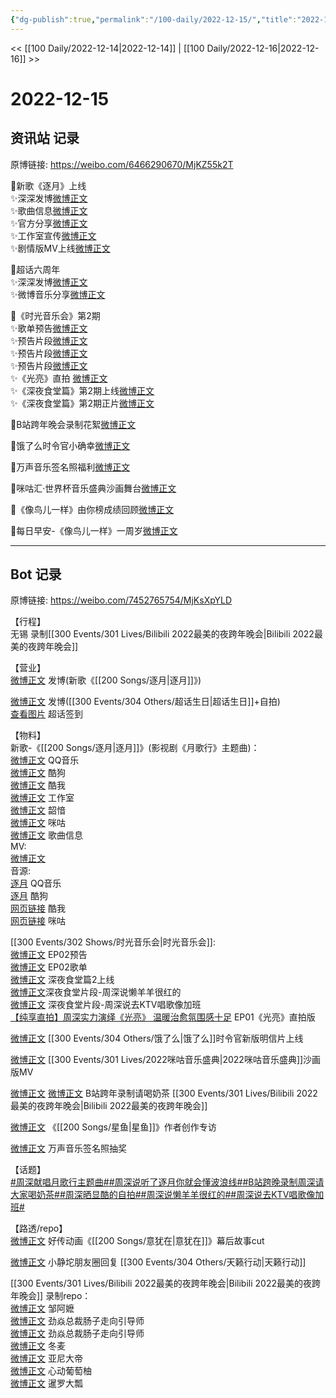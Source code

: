 ```yaml
---
{"dg-publish":true,"permalink":"/100-daily/2022-12-15/","title":"2022-12-15"}
---
```



<< [[100 Daily/2022-12-14\|2022-12-14]] | [[100 Daily/2022-12-16\|2022-12-16]] >>

# 2022-12-15

## 资讯站 记录

原博链接: https://weibo.com/6466290670/MjKZ55k2T

💫新歌《逐月》上线  
✨深深发博[微博正文](https://m.weibo.cn/6466290670/4846899855102820)  
✨歌曲信息[微博正文](https://m.weibo.cn/6466290670/4846731952392743)  
✨官方分享[微博正文](https://m.weibo.cn/6466290670/4846731466376793)  
✨工作室宣传[微博正文](https://m.weibo.cn/6466290670/4846730824647328)  
✨剧情版MV上线[微博正文](https://m.weibo.cn/6466290670/4846897129066420)

💫超话六周年  
✨深深发博[微博正文](https://m.weibo.cn/6466290670/4846906297301419)  
✨微博音乐分享[微博正文](https://m.weibo.cn/6466290670/4846929194517051)

💫《时光音乐会》第2期  
✨歌单预告[微博正文](https://m.weibo.cn/6466290670/4846947721292786)  
✨预告片段[微博正文](https://m.weibo.cn/6466290670/4846966778890253)  
✨预告片段[微博正文](https://m.weibo.cn/6466290670/4846978511147326)  
✨预告片段[微博正文](https://m.weibo.cn/6466290670/4846980197520906)  
✨《光亮》直拍 [微博正文](https://m.weibo.cn/6466290670/4847085328008837)  
✨《深夜食堂篇》第2期上线[微博正文](https://m.weibo.cn/6466290670/4846948244261579)  
✨《深夜食堂篇》第2期正片[微博正文](https://m.weibo.cn/6466290670/4846927932555689)

💫B站跨年晚会录制花絮[微博正文](https://m.weibo.cn/6466290670/4846884411670980)

💫饿了么时令官小确幸[微博正文](https://m.weibo.cn/6466290670/4846983997037243)

💫万声音乐签名照福利[微博正文](https://m.weibo.cn/6466290670/4847007321557420)

💫咪咕汇·世界杯音乐盛典沙画舞台[微博正文](https://m.weibo.cn/6466290670/4846893320112672)

💫《像鸟儿一样》由你榜成绩回顾[微博正文](https://m.weibo.cn/6466290670/4846897657548858)

💫每日早安-《像鸟儿一样》一周岁[微博正文](https://m.weibo.cn/6466290670/4846846432511289)

---
## Bot 记录

原博链接: https://weibo.com/7452765754/MjKsXpYLD

【行程】  
无锡 录制[[300 Events/301 Lives/Bilibili 2022最美的夜跨年晚会\|Bilibili 2022最美的夜跨年晚会]]

【营业】  
[微博正文](https://m.weibo.cn/1736988591/4846898030322500) 发博(新歌《[[200 Songs/逐月\|逐月]]》)

[微博正文](https://m.weibo.cn/1736988591/4846902052393493) 发博([[300 Events/304 Others/超话生日\|超话生日]]+自拍)  
[查看图片](https://wx4.sinaimg.cn/large/0088n2Pggy1h94xs0z629j30yh0j4wft.jpg) 超话签到

【物料】  
新歌-《[[200 Songs/逐月\|逐月]]》(影视剧《月歌行》主题曲)：  
[微博正文](https://m.weibo.cn/2169129705/4846728572830855) QQ音乐  
[微博正文](https://m.weibo.cn/1665103091/4846728706788054) 酷狗  
[微博正文](https://m.weibo.cn/1738434147/4846728568639615) 酷我  
[微博正文](https://m.weibo.cn/7478855230/4846729247069220) 工作室  
[微博正文](https://m.weibo.cn/7425544436/4846730446635200) 韶愔  
[微博正文](https://m.weibo.cn/1867028705/4846728575979201) 咪咕  
[微博正文](https://m.weibo.cn/6466290670/4846731952392743) 歌曲信息  
MV:  
[微博正文](https://m.weibo.cn/7496212283/4846894688251020)  
音源:  
[逐月](https://weibo.cn/sinaurl?u=https%3A%2F%2Fc.y.qq.com%2Fbase%2Ffcgi-bin%2Fu%3F__%3DiuMnkvRFnuWK) QQ音乐  
[逐月](https://weibo.cn/sinaurl?u=https%3A%2F%2Ft3.kugou.com%2Fsong.html%3Fid%3DaYVt393zGV2) 酷狗  
[网页链接](https://weibo.cn/sinaurl?u=https%3A%2F%2Fm.kuwo.cn%2Fyinyue%2F254959609%3Ff%3Darphone%26t%3Dsinawb%26isstar%3D0) 酷我  
[网页链接](https://weibo.cn/sinaurl?u=http%3A%2F%2Fc.migu.cn%2F00fWWX%3Fifrom%3Dd7ee9f54366f1e02d4fb2ad2170ff3d3) 咪咕

[[300 Events/302 Shows/时光音乐会\|时光音乐会]]:  
[微博正文](https://m.weibo.cn/7703778879/4846962618669523) EP02预告  
[微博正文](https://m.weibo.cn/7703778879/4846940058026712) EP02歌单  
[微博正文](https://m.weibo.cn/7703778879/4846938112139856) 深夜食堂篇2上线  
[微博正文](https://m.weibo.cn/7703778879/4846977730219969)深夜食堂片段-周深说懒羊羊很红的  
[微博正文](https://m.weibo.cn/7703778879/4846977755387905) 深夜食堂片段-周深说去KTV唱歌像加班  
[【纯享直拍】周深实力演绎《光亮》 温暖治愈氛围感十足](https://weibo.cn/sinaurl?u=https%3A%2F%2Fm.mgtv.com%2Fb%2F501604%2F17956157.html%3Ft%3Dvideoshare%26tc%3DimXtpYQGmKp4%26f%3Dwb%26dc%3D1a114cf2-de4d-421c-a8f3-6d9b00c923df) EP01《光亮》直拍版

[微博正文](https://m.weibo.cn/7756461320/4846979227850936) [[300 Events/304 Others/饿了么\|饿了么]]时令官新版明信片上线

[微博正文](https://m.weibo.cn/1867028705/4846890795935429) [[300 Events/301 Lives/2022咪咕音乐盛典\|2022咪咕音乐盛典]]沙画版MV

[微博正文](https://m.weibo.cn/2110705772/4846882129451072) [微博正文](https://m.weibo.cn/1878335471/4846880461162426) B站跨年录制请喝奶茶 [[300 Events/301 Lives/Bilibili 2022最美的夜跨年晚会\|Bilibili 2022最美的夜跨年晚会]]

[微博正文](https://m.weibo.cn/7738477510/4846884068528676) 《[[200 Songs/星鱼\|星鱼]]》作者创作专访

[微博正文](https://m.weibo.cn/7720703680/4847002100180376) 万声音乐签名照抽奖

【话题】  
[#周深献唱月歌行主题曲#](https://s.weibo.com/weibo?q=%23%E5%91%A8%E6%B7%B1%E7%8C%AE%E5%94%B1%E6%9C%88%E6%AD%8C%E8%A1%8C%E4%B8%BB%E9%A2%98%E6%9B%B2%23)[#周深说听了逐月你就会懂波浪线#](https://s.weibo.com/weibo?q=%23%E5%91%A8%E6%B7%B1%E8%AF%B4%E5%90%AC%E4%BA%86%E9%80%90%E6%9C%88%E4%BD%A0%E5%B0%B1%E4%BC%9A%E6%87%82%E6%B3%A2%E6%B5%AA%E7%BA%BF%23)[#B站跨晚录制周深请大家喝奶茶#](https://s.weibo.com/weibo?q=%23B%E7%AB%99%E8%B7%A8%E6%99%9A%E5%BD%95%E5%88%B6%E5%91%A8%E6%B7%B1%E8%AF%B7%E5%A4%A7%E5%AE%B6%E5%96%9D%E5%A5%B6%E8%8C%B6%23)[#周深晒显酷的自拍#](https://s.weibo.com/weibo?q=%23%E5%91%A8%E6%B7%B1%E6%99%92%E6%98%BE%E9%85%B7%E7%9A%84%E8%87%AA%E6%8B%8D%23)[#周深说懒羊羊很红的#](https://s.weibo.com/weibo?q=%23%E5%91%A8%E6%B7%B1%E8%AF%B4%E6%87%92%E7%BE%8A%E7%BE%8A%E5%BE%88%E7%BA%A2%E7%9A%84%23)[#周深说去KTV唱歌像加班#](https://s.weibo.com/weibo?q=%23%E5%91%A8%E6%B7%B1%E8%AF%B4%E5%8E%BBKTV%E5%94%B1%E6%AD%8C%E5%83%8F%E5%8A%A0%E7%8F%AD%23)

【路透/repo】  
[微博正文](https://m.weibo.cn/7002182285/4846738575982692) 好传动画《[[200 Songs/意犹在\|意犹在]]》幕后故事cut

[微博正文](https://m.weibo.cn/7633856974/4847057431429976) 小静坨朋友圈回复 [[300 Events/304 Others/天籁行动\|天籁行动]]

[[300 Events/301 Lives/Bilibili 2022最美的夜跨年晚会\|Bilibili 2022最美的夜跨年晚会]] 录制repo：  
[微博正文](https://m.weibo.cn/2190483632/4846991983255615) 邹阿嬷  
[微博正文](https://m.weibo.cn/7724719151/4846967425609052) 劲焱总裁肠子走向引导师  
[微博正文](https://m.weibo.cn/7724719151/4846721072632480) 劲焱总裁肠子走向引导师  
[微博正文](https://m.weibo.cn/1825651663/4846932432522203) 冬麦  
[微博正文](https://m.weibo.cn/2136632293/4846771304137797) 亚尼大帝  
[微博正文](https://m.weibo.cn/7568338314/4847044487027038) 心动葡萄柚  
[微博正文](https://m.weibo.cn/5519392426/4847036987612036) 暹罗大瓢
